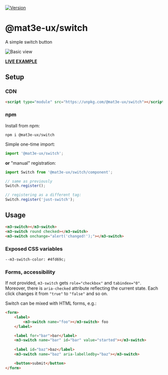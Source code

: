 [![Version](https://img.shields.io/npm/v/@mat3e-ux/switch.svg?style=flat-square)](https://www.npmjs.com/package/@mat3e-ux/switch)
<!-- [![Published on webcomponents.org](https://img.shields.io/badge/webcomponents.org-published-blue.svg?style=flat-square)](https://www.webcomponents.org/element/owner/my-element) -->

# @mat3e-ux/switch
A simple switch button

![Basic view](https://mat3e.github.io/ux/img/switch.png "Basic view")

[**LIVE EXAMPLE**](https://mat3e.github.io/ux/#switch)

## Setup

### CDN
```html
<script type="module" src="https://unpkg.com/@mat3e-ux/switch"></script>
```

### npm
Install from npm:
```
npm i @mat3e-ux/switch
```
Simple one-time import:
```javascript
import '@mat3e-ux/switch';
```
**or** "manual" registration:
```javascript
import Switch from '@mat3e-ux/switch/component';

// same as previously
Switch.register();

// registering as a different tag:
Switch.register('just-switch');
```

## Usage
<!--
```
<custom-element-demo>
  <template>
    <script type="module" src="https://unpkg.com/@mat3e-ux/switch"></script>
    <next-code-block></next-code-block>
  </template>
</custom-element-demo>
```
-->
```html
<m3-switch></m3-switch>
<m3-switch round checked></m3-switch>
<m3-switch onchange="alert('changed!');"></m3-switch>
```

### Exposed CSS variables
```
--m3-switch-color: #4fd69c;
```

### Forms, accessibility
If not provided, `m3-switch` gets `role="checkbox"` and `tabindex="0"`. Moreover, there is `aria-checked` attribute reflecting the current state. Each click changes it from `"true"` to `"false"` and so on.

Switch can be mixed with HTML forms, e.g.:
```html
<form>
    <label>
        <m3-switch name="foo"></m3-switch> foo
    </label>

    <label for="bar">bar</label>
    <m3-switch name="bar" id="bar" value="started"></m3-switch>
    
    <label id="baz">baz</label>
    <m3-switch name="baz" aria-labelledby="baz"></m3-switch>

    <button>submit</button>
</form>
```

